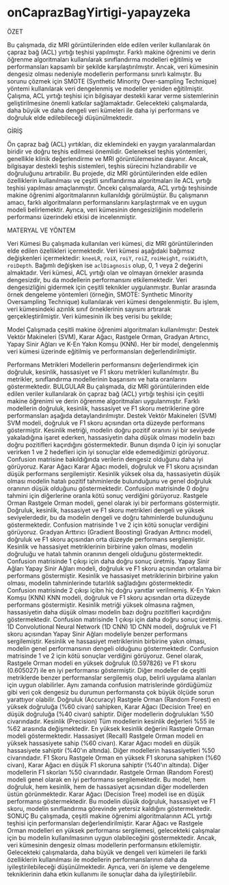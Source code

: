 # onCaprazBagYirtigi-yapayzeka

ÖZET

Bu çalışmada, diz MRI görüntülerinden elde edilen veriler kullanılarak ön çapraz bağ (ACL)
yırtığı teşhisi yapılmıştır. Farklı makine öğrenimi ve derin öğrenme algoritmaları kullanılarak
sınıflandırma modelleri eğitilmiş ve performansları kapsamlı bir şekilde karşılaştırılmıştır.
Ancak, veri kümesinin dengesiz olması nedeniyle modellerin performansı sınırlı kalmıştır.
Bu sorunu çözmek için SMOTE (Synthetic Minority Over-sampling Technique) yöntemi
kullanılarak veri dengelenmiş ve modeller yeniden eğitilmiştir. Çalışma, ACL yırtığı teşhisi
için bilgisayar destekli karar verme sistemlerinin geliştirilmesine önemli katkılar
sağlamaktadır. Gelecekteki çalışmalarda, daha büyük ve daha dengeli veri kümeleri ile daha iyi
performans ve doğruluk elde edilebileceği düşünülmektedir.

GİRİŞ

Ön çapraz bağ (ACL) yırtıkları, diz eklemindeki en yaygın yaralanmalardan biridir ve doğru
teşhis edilmesi önemlidir. Geleneksel teşhis yöntemleri, genellikle klinik değerlendirme ve
MRI görüntülemesine dayanır. Ancak, bilgisayar destekli teşhis sistemleri, teşhis sürecini
hızlandırabilir ve doğruluğunu artırabilir. Bu projede, diz MRI görüntülerinden elde edilen
özelliklerin kullanılması ve çeşitli sınıflandırma algoritmaları ile ACL yırtığı teşhisi yapılması
amaçlanmıştır.
Önceki çalışmalarda, ACL yırtığı teşhisinde makine öğrenimi algoritmalarının kullanıldığı
görülmüştür. Bu çalışmanın amacı, farklı algoritmaların performanslarını karşılaştırmak ve en
uygun modeli belirlemektir. Ayrıca, veri kümesinin dengesizliğinin modellerin performansı
üzerindeki etkisi de incelenmiştir.

MATERYAL VE YÖNTEM

Veri Kümesi
Bu çalışmada kullanılan veri kümesi, diz MRI görüntülerinden elde edilen özellikleri
içermektedir. Veri kümesi aşağıdaki bağımsız değişkenleri içermektedir: `kneeLR`, `roiX`,
`roiY`, `roiZ`, `roiHeight`, `roiWidth`, `roiDepth`. Bağımlı değişken ise `aclDiagnosis` olup, 0,
1 veya 2 değerini almaktadır.
Veri kümesi, ACL yırtığı olan ve olmayan örnekler arasında dengesizdir, bu da modellerin
performansını etkilemektedir. Veri dengesizliğini gidermek için çeşitli teknikler uygulanmıştır.
Bunlar arasında örnek dengeleme yöntemleri (örneğin, SMOTE: Synthetic Minority Oversampling Technique) kullanılarak veri kümesi dengelenmiştir. Bu işlem, veri kümesindeki
azınlık sınıf örneklerinin sayısını artırarak gerçekleştirilmiştir. Veri kümesinin ilk beş verisi bu
şekilde;

Model
Çalışmada çeşitli makine öğrenimi algoritmaları kullanılmıştır: Destek Vektör Makineleri
(SVM), Karar Ağacı, Rastgele Orman, Gradyan Artırıcı, Yapay Sinir Ağları ve K-En Yakın
Komşu (KNN). Her bir model, dengelenmiş veri kümesi üzerinde eğitilmiş ve performansları
değerlendirilmiştir.

Performans Metrikleri
Modellerin performansını değerlendirmek için doğruluk, kesinlik, hassasiyet ve F1 skoru
metrikleri kullanılmıştır. Bu metrikler, sınıflandırma modellerinin başarısını ve hata oranlarını
göstermektedir.
BULGULAR
Bu çalışmada, diz MRI görüntülerinden elde edilen veriler kullanılarak ön çapraz bağ (ACL)
yırtığı teşhisi için çeşitli makine öğrenimi ve derin öğrenme algoritmaları uygulanmıştır. Farklı
modellerin doğruluk, kesinlik, hassasiyet ve F1 skoru metriklerine göre performansları aşağıda
detaylandırılmıştır.
Destek Vektör Makineleri (SVM)
SVM modeli, doğruluk ve F1 skoru açısından orta düzeyde performans göstermiştir. Kesinlik
metriği, modelin doğru pozitif oranını iyi bir seviyede yakaladığına işaret ederken, hassasiyetin
daha düşük olması modelin bazı doğru pozitifleri kaçırdığını göstermektedir.
Bunun dışında 0 için iyi sonuçlar verirken 1 ve 2 hedefleri için iyi sonuçlar elde edemediğimizi
görüyoruz.
Confusion matrisine bakıldığında verilerin dengesiz olduğunu daha iyi görüyoruz.
Karar Ağacı
Karar Ağacı modeli, doğruluk ve F1 skoru açısından düşük performans sergilemiştir. Kesinlik
yüksek olsa da, hassasiyetin düşük olması modelin hatalı pozitif tahminlerde bulunduğunu ve
genel doğruluk oranının düşük olduğunu göstermektedir.
Confusion matrisinde 0 doğru tahmini için diğerlerine oranla kötü sonuç verdiğini görüyoruz.
Rastgele Orman
Rastgele Orman modeli, genel olarak iyi bir performans göstermiştir. Doğruluk, kesinlik,
hassasiyet ve F1 skoru metrikleri dengeli ve yüksek seviyelerdedir, bu da modelin dengeli ve
doğru tahminlerde bulunduğunu göstermektedir.
Confusion matrisinde 1 ve 2 için kötü sonuçlar verdiğini görüyoruz.
Gradyan Arttırıcı (Gradient Boosting)
Gradyan Arttırıcı modeli, doğruluk ve F1 skoru açısından orta düzeyde performans
sergilemiştir. Kesinlik ve hassasiyet metriklerinin birbirine yakın olması, modelin doğruluğu
ve hatalı tahmin oranının dengeli olduğunu göstermektedir.
Confusion matrisinde 1 çıkışı için daha doğru sonuç üretmiş.
Yapay Sinir Ağları
Yapay Sinir Ağları modeli, doğruluk ve F1 skoru açısından ortalama bir performans
göstermiştir. Kesinlik ve hassasiyet metriklerinin birbirine yakın olması, modelin tahminlerinde
tutarlılık sağladığını göstermektedir.
Confusion matrisinde 2 çıkışı içibn hiç doğru yanıtlar verilmemiş.
K-En Yakın Komşu (KNN)
KNN modeli, doğruluk ve F1 skoru açısından orta düzeyde performans göstermiştir. Kesinlik
metriği yüksek olmasına rağmen, hassasiyetin daha düşük olması modelin bazı doğru pozitifleri
kaçırdığını göstermektedir.
Confusion matrisinde 1 çıkışı için daha doğru sonuç üretmiş.
1D Convolutional Neural Network (1D CNN)
1D CNN modeli, doğruluk ve F1 skoru açısından Yapay Sinir Ağları modeliyle benzer
performans sergilemiştir. Kesinlik ve hassasiyet metriklerinin birbirine yakın olması, modelin
genel performansının dengeli olduğunu göstermektedir.
Confusion matrisinde 1 ve 2 için kötü sonuçlar verdiğini görüyoruz.
Genel olarak, Rastgele Orman modeli en yüksek doğruluk (0.597826) ve F1 skoru (0.605027)
ile en iyi performansı göstermiştir. Diğer modeller de çeşitli metriklerde benzer performanslar
sergilemiş olup, belirli uygulama alanları için uygun olabilirler.
Aynı zamanda confusion matrislerinde gördüğümüz gibi veri çok dengesiz bu durumun
performansta çok büyük ölçüde sorun yarattıyor olabilir.
Doğruluk (Accuracy)
Rastgele Orman (Random Forest) en yüksek doğruluğa (%60 civarı) sahipken, Karar Ağacı
(Decision Tree) en düşük doğruluğa (%40 civarı) sahiptir. Diğer modellerin doğrulukları %50
civarındadır.
Kesinlik (Precision)
Tüm modellerin kesinlik değerleri %55 ile %62 arasında değişmektedir. En yüksek kesinlik
değerini Rastgele Orman modeli göstermektedir.
Hassasiyet (Recall)
Rastgele Orman modeli en yüksek hassasiyete sahip (%60 civarı). Karar Ağacı modeli en düşük
hassasiyete sahiptir (%40'ın altında). Diğer modellerin hassasiyetleri %50 civarındadır.
F1 Skoru
Rastgele Orman en yüksek F1 skoruna sahipken (%60 civarı), Karar Ağacı en düşük F1 skoruna
sahiptir (%40'ın altında). Diğer modellerin F1 skorları %50 civarındadır.
Rastgele Orman (Random Forest) modeli genel olarak en iyi performansı sergilemektedir. Bu
model, hem doğruluk, hem kesinlik, hem de hassasiyet açısından diğer modellerden üstün
görünmektedir. Karar Ağacı (Decision Tree) modeli ise en düşük performansı göstermektedir.
Bu modelin düşük doğruluk, hassasiyet ve F1 skoru, modelin sınıflandırma görevinde yetersiz
kaldığını göstermektedir.
SONUÇ
Bu çalışmada, çeşitli makine öğrenimi algoritmalarının ACL yırtığı teşhisi için performansları
değerlendirilmiştir. Karar Ağacı ve Rastgele Orman modelleri en yüksek performansı
sergilemesi, gelecekteki çalışmalar için bu modelin kullanılmasının uygun olabileceğini
göstermektedir. Ancak, veri kümesinin dengesiz olması modellerin performansını etkilemiştir.
Gelecekteki çalışmalarda, daha büyük ve dengeli veri kümeleri ile farklı özelliklerin
kullanılması ile modellerin performanslarının daha da iyileştirilebileceği düşünülmektedir.
Ayrıca, veri ön işleme ve dengeleme tekniklerinin daha etkin kullanımı ile sonuçlar daha da
iyileştirilebilir.

